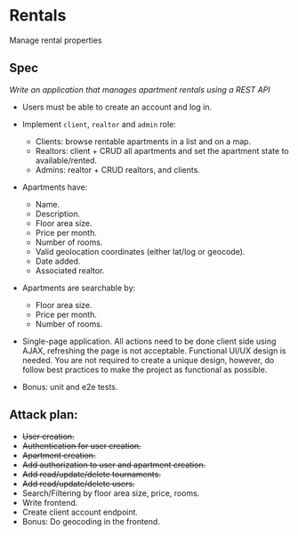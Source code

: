 # Rentals

Manage rental properties

## Spec

*Write an application that manages apartment rentals using a REST API*

* Users must be able to create an account and log in.

* Implement `client`, `realtor` and `admin` role:
   * Clients: browse rentable apartments in a list and on a map.
   * Realtors: client + CRUD all apartments and set the apartment state to available/rented.
   * Admins: realtor +  CRUD realtors, and clients.
   
* Apartments have:
    * Name.
    * Description.
    * Floor area size.
    * Price per month.
    * Number of rooms.
    * Valid geolocation coordinates (either lat/log or geocode).
    * Date added.
    * Associated realtor.

* Apartments are searchable by:
    * Floor area size.
    * Price per month.
    * Number of rooms.
 
- Single-page application. All actions need to be done client side using AJAX,
refreshing the page is not acceptable. Functional UI/UX design is needed. You are
not required to create a unique design, however, do follow best practices to make
the project as functional as possible.

- Bonus: unit and e2e tests.

## Attack plan:

- ~~User creation.~~
- ~~Authentication for user creation.~~
- ~~Apartment creation.~~
- ~~Add authorization to user and apartment creation.~~
- ~~Add read/update/delete tournaments.~~
- ~~Add read/update/delete users.~~
- Search/Filtering by floor area size, price, rooms.
- Write frontend.
- Create client account endpoint.
- Bonus: Do geocoding in the frontend.
